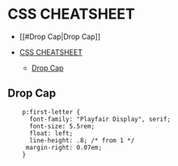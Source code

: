 # CSS CHEATSHEET

- [[#Drop Cap|Drop Cap]]


- [CSS CHEATSHEET](#css-cheatsheet)
  - [Drop Cap](#drop-cap)

## Drop Cap
```
    p:first-letter {
      font-family: "Playfair Display", serif;
      font-size: 5.5rem;
      float: left;
      line-height: .8; /* from 1 */
     margin-right: 0.07em;
    } 
```